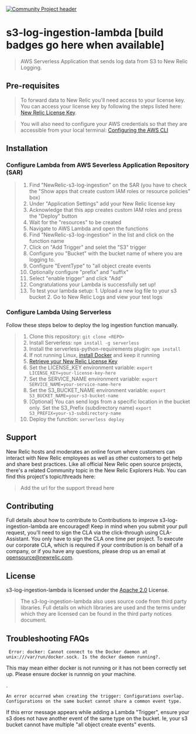 [![Community Project header](https://github.com/newrelic/open-source-office/raw/master/examples/categories/images/Community_Project.png)](https://github.com/newrelic/open-source-office/blob/master/examples/categories/index.md#community-project)



# s3-log-ingestion-lambda [build badges go here when available]

>AWS Serverless Application that sends log data from S3 to New Relic Logging.

## Pre-requisites

>To forward data to New Relic you'll need access to your license key. You can access your license key by following the steps listed here: [New Relic License Key](https://docs.newrelic.com/docs/accounts/install-new-relic/account-setup/license-key).

>You will also need to configure your AWS credentials so that they are accessible from your local terminal: [Configuring the AWS CLI](https://docs.aws.amazon.com/cli/latest/userguide/cli-chap-configure.html)

## Installation

### Configure Lambda from AWS Severless Application Repository (SAR)

> 1. Find "NewRelic-s3-log-ingestion" on the SAR (you have to check the "Show apps that create custom IAM roles or resource policies" box)
> 2. Under "Application Settings" add your New Relic license key
> 3. Acknowledge that this app creates custom IAM roles and press the "Deploy" button
> 4. Wait for the "resources" to be created
> 5. Navigate to AWS Lambda and open the functions
> 6. Find "NewRelic-s3-log-ingestion" in the list and click on the function name
> 7. Click on "Add Trigger" and selet the "S3" trigger
> 8. Configure you "Bucket" with the bucket name of where you are logging to. 
> 9. Configure "EventType" to "all object create events
> 10. Optionally configure "prefix" and "suffix"
> 11. Select "enable trigger" and click "Add"
> 12. Congratulations your Lambda is successfully set up!
> 13. To test your lambda setup:
     1. Upload a new log file to your s3 bucket
    2. Go to New Relic Logs and view your test logs


### Configure Lambda Using Serverless

Follow these steps below to deploy the log ingestion function manually. 

> 1. Clone this repository: `git clone <REPO>`
> 2. Install Serverless: `npm install -g serverless`
> 3. Install the serverless-python-requirements plugin: `npm install`
> 4. If not running Linux, [install Docker](https://docs.docker.com/install/) and keep it running
> 5. [Retrieve your New Relic License Key](https://docs.newrelic.com/docs/accounts/install-new-relic/account-setup/license-key)
> 6. Set the LICENSE_KEY environment variable: `export LICENSE_KEY=your-license-key-here`
> 7. Set the SERVICE_NAME environment variable: `export SERVICE_NAME=your-service-name-here`
> 8. Set the S3_BUCKET_NAME environment variable: `export S3_BUCKET_NAME=your-s3-bucket-name`
> 9. [Optional] You can send logs from a specific location in the bucket only. Set the S3_Prefix (subdirectory name) `export S3_PREFIX=your-s3-subdirectory-name`
> 10. Deploy the function: `serverless deploy`
 


## Support

New Relic hosts and moderates an online forum where customers can interact with New Relic employees as well as other customers to get help and share best practices. Like all official New Relic open source projects, there's a related Community topic in the New Relic Explorers Hub. You can find this project's topic/threads here:

>Add the url for the support thread here

## Contributing
Full details about how to contribute to
Contributions to improve s3-log-ingestion-lambda are encouraged! Keep in mind when you submit your pull request, you'll need to sign the CLA via the click-through using CLA-Assistant. You only have to sign the CLA one time per project.
To execute our corporate CLA, which is required if your contribution is on behalf of a company, or if you have any questions, please drop us an email at opensource@newrelic.com.

## License
s3-log-ingestion-lambda is licensed under the [Apache 2.0](http://apache.org/licenses/LICENSE-2.0.txt) License.
> The s3-log-ingestion-lambda also uses source code from third party libraries. Full details on which libraries are used and the terms under which they are licensed can be found in the third party notices document.

## Troubleshooting FAQs

```bash:
 Error: docker: Cannot connect to the Docker daemon at unix:///var/run/docker.sock. Is the docker daemon running?.
```
This may mean either docker is not running or it has not been correctly set up. Please ensure docker is runnnig on your machine.


.

```bash:
An error occurred when creating the trigger: Configurations overlap. Configurations on the same bucket cannot share a common event type.
```
If this error message appears while adding a Lambda "Trigger", ensure your s3 does not have another event of the same type on the bucket.
Ie, your s3 bucket cannot have multiple "all object create events" events. 


